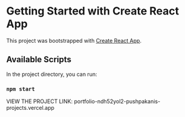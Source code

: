 # Getting Started with Create React App

This project was bootstrapped with [Create React App](https://github.com/facebook/create-react-app).

## Available Scripts

In the project directory, you can run:

### `npm start`

VIEW THE PROJECT
LINK: portfolio-ndh52yol2-pushpakanis-projects.vercel.app
